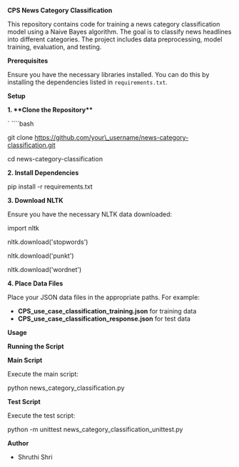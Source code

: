 **CPS News Category Classification**

This repository contains code for training a news category classification model using a Naive Bayes algorithm. The goal is to classify news headlines into different categories. The project includes data preprocessing, model training, evaluation, and testing.

**Prerequisites**

Ensure you have the necessary libraries installed. You can do this by installing the dependencies listed in `requirements.txt`.

**Setup**

**1. \*\*Clone the Repository\*\***

`   ````bash

git clone https://github.com/your\_username/news-category-classification.git

cd news-category-classification

**2. Install Dependencies**

pip install -r requirements.txt

**3. Download NLTK** 

Ensure you have the necessary NLTK data downloaded:

import nltk

nltk.download('stopwords')

nltk.download('punkt')

nltk.download('wordnet')

**4. Place Data Files** 

Place your JSON data files in the appropriate paths. For example:

- **CPS\_use\_case\_classification\_training.json** for training data
- **CPS\_use\_case\_classification\_response.json** for test data

**Usage**

**Running the Script**

**Main Script**

Execute the main script:

python news\_category\_classification.py 

**Test Script**

Execute the test script:

python -m unittest news_category_classification_unittest.py

**Author**

- Shruthi Shri 
